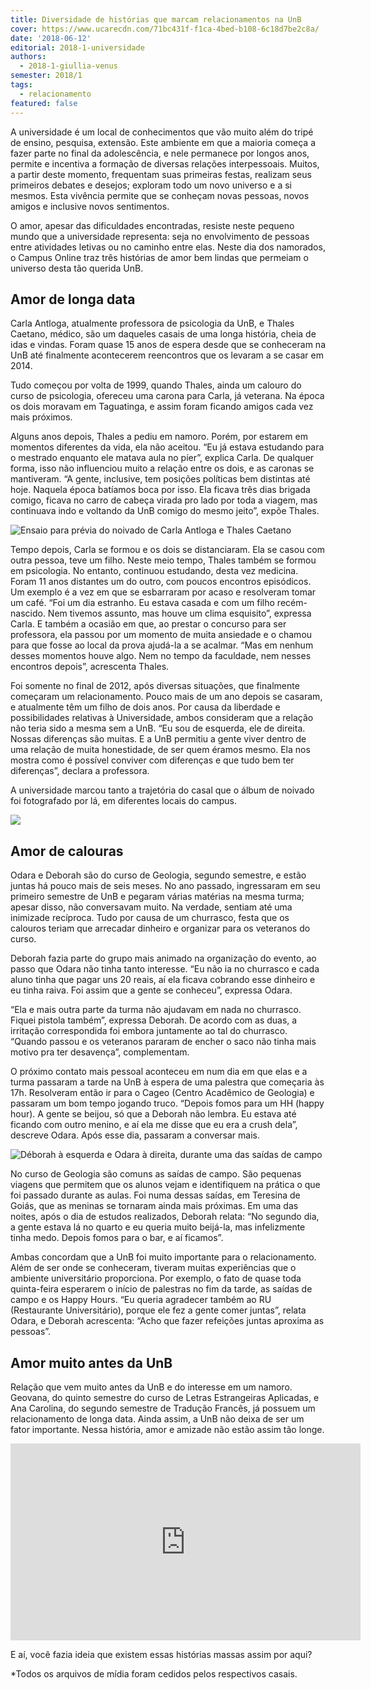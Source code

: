 ```yaml
---
title: Diversidade de histórias que marcam relacionamentos na UnB
cover: https://www.ucarecdn.com/71bc431f-f1ca-4bed-b108-6c18d7be2c8a/
date: '2018-06-12'
editorial: 2018-1-universidade
authors:
  - 2018-1-giullia-venus
semester: 2018/1
tags:
  - relacionamento
featured: false
---
```





A universidade é um local de conhecimentos que vão muito além do tripé de ensino, pesquisa, extensão. Este ambiente em que a maioria começa a fazer parte no final da adolescência, e nele permanece por longos anos, permite e incentiva a formação de diversas relações interpessoais. Muitos, a partir deste momento, frequentam suas primeiras festas, realizam seus primeiros debates e desejos; exploram todo um novo universo e a si mesmos. Esta vivência permite que se conheçam novas pessoas, novos amigos e inclusive novos sentimentos.

O amor, apesar das dificuldades encontradas, resiste neste pequeno mundo que a universidade representa: seja no envolvimento de pessoas entre atividades letivas ou no caminho entre elas. Neste dia dos namorados, o Campus Online traz três histórias de amor bem lindas que permeiam o universo desta tão querida UnB.



## Amor de longa data

Carla Antloga, atualmente professora de psicologia da UnB, e Thales Caetano, médico, são um daqueles casais de uma longa história, cheia de idas e vindas. Foram quase 15 anos de espera desde que se conheceram na UnB até finalmente acontecerem reencontros que os levaram a se casar em 2014.

Tudo começou por volta de 1999, quando Thales, ainda um calouro do curso de psicologia, ofereceu uma carona para Carla, já veterana. Na época os dois moravam em Taguatinga, e assim foram ficando amigos cada vez mais próximos.

Alguns anos depois, Thales a pediu em namoro. Porém, por estarem em momentos diferentes da vida, ela não aceitou. “Eu já estava estudando para o mestrado enquanto ele matava aula no píer”, explica Carla. De qualquer forma, isso não influenciou muito a relação entre os dois, e as caronas se mantiveram. “A gente, inclusive, tem posições políticas bem distintas até hoje. Naquela época batíamos boca por isso. Ela ficava três dias brigada comigo, ficava no carro de cabeça virada pro lado por toda a viagem, mas continuava indo e voltando da UnB comigo do mesmo jeito”, expõe Thales.

![Ensaio para prévia do noivado de Carla Antloga e Thales Caetano](https://www.ucarecdn.com/fa9f8beb-e984-468e-a4be-f51190c1d6d7/)

Tempo depois, Carla se formou e os dois se distanciaram. Ela se casou com outra pessoa, teve um filho. Neste meio tempo, Thales também se formou em psicologia. No entanto, continuou estudando, desta vez medicina. Foram 11 anos distantes um do outro, com poucos encontros episódicos. Um exemplo é a vez em que se esbarraram por acaso e resolveram tomar um café. “Foi um dia estranho. Eu estava casada e com um filho recém-nascido. Nem tivemos assunto, mas houve um clima esquisito”, expressa Carla. E também a ocasião em que, ao prestar o concurso para ser professora, ela passou por um momento de muita ansiedade e o chamou para que fosse ao local da prova ajudá-la a se acalmar. “Mas em nenhum desses momentos houve algo. Nem no tempo da faculdade, nem nesses encontros depois”, acrescenta Thales.

Foi somente no final de 2012, após diversas situações, que finalmente começaram um relacionamento. Pouco mais de um ano depois se casaram, e atualmente têm um filho de dois anos. Por causa da liberdade e possibilidades relativas à Universidade, ambos consideram que a relação não teria sido a mesma sem a UnB. “Eu sou de esquerda, ele de direita. Nossas diferenças são muitas. E a UnB permitiu a gente viver dentro de uma relação de muita honestidade, de ser quem éramos mesmo. Ela nos mostra como é possível conviver com diferenças e que tudo bem ter diferenças”, declara a professora.

A universidade marcou tanto a trajetória do casal que o álbum de noivado foi fotografado por lá, em diferentes locais do campus.

![](https://www.ucarecdn.com/444d848f-8523-4b98-bb4b-8972d5cb1c26/)

## Amor de calouras

Odara e Deborah são do curso de Geologia, segundo semestre, e estão juntas há pouco mais de seis meses. No ano passado, ingressaram em seu primeiro semestre de UnB e pegaram várias matérias na mesma turma; apesar disso, não conversavam muito. Na verdade, sentiam até uma inimizade recíproca. Tudo por causa de um churrasco, festa que os calouros teriam que arrecadar dinheiro e organizar para os veteranos do curso.

Deborah fazia parte do grupo mais animado na organização do evento, ao passo que Odara não tinha tanto interesse. “Eu não ia no churrasco e cada aluno tinha que pagar uns 20 reais, aí ela ficava cobrando esse dinheiro e eu tinha raiva. Foi assim que a gente se conheceu”, expressa Odara.

“Ela e mais outra parte da turma não ajudavam em nada no churrasco. Fiquei pistola também”, expressa Deborah. De acordo com as duas, a irritação correspondida foi embora juntamente  ao tal do churrasco. “Quando passou e os veteranos pararam de encher o saco não tinha mais motivo pra ter desavença”, complementam.

O próximo contato mais pessoal aconteceu em num dia em que elas e a turma passaram a tarde na UnB à espera de uma palestra que começaria às 17h. Resolveram então ir para o Cageo (Centro Acadêmico de Geologia) e passaram um bom tempo jogando truco. “Depois fomos para um HH (happy hour). A gente se beijou, só que a Deborah não lembra. Eu estava até ficando com outro menino, e aí ela me disse que eu era a crush dela”, descreve Odara. Após esse dia, passaram a conversar mais.

![Déborah à esquerda e Odara à direita, durante uma das saídas de campo](https://www.ucarecdn.com/bc8bbaa3-c4b1-4150-af9f-f1da4e4f27dc/)

No curso de Geologia são comuns as saídas de campo. São pequenas viagens que permitem que os alunos vejam e identifiquem na prática o que foi passado durante as aulas. Foi numa dessas saídas, em Teresina de Goiás, que as meninas se tornaram ainda mais próximas. Em uma das noites, após o dia de estudos realizados, Deborah relata: “No segundo dia, a gente estava lá no quarto e eu queria muito beijá-la, mas infelizmente tinha medo. Depois fomos para o bar, e aí ficamos”.

Ambas concordam que a UnB foi muito importante para o relacionamento. Além de ser onde se conheceram, tiveram muitas experiências que o ambiente universitário proporciona. Por exemplo, o fato de quase toda quinta-feira esperarem o início de palestras no fim da tarde, as saídas de campo e os Happy Hours. “Eu queria agradecer também ao RU (Restaurante Universitário), porque ele fez a gente comer juntas”, relata Odara, e Deborah acrescenta: “Acho que fazer refeições juntas aproxima as pessoas”.



## Amor muito antes da UnB

Relação que vem muito antes da UnB e  do interesse  em um namoro. Geovana, do quinto semestre do curso de Letras Estrangeiras Aplicadas, e Ana Carolina, do segundo semestre de Tradução Francês, já possuem um relacionamento de longa data. Ainda assim, a UnB não deixa de ser um fator importante. Nessa história, amor e amizade não estão assim tão longe.

<iframe width="560" height="315" src="https://www.youtube.com/embed/7wIpwCluYDU" frameborder="0" allow="autoplay; encrypted-media" allowfullscreen></iframe>

E aí, você fazia ideia que existem essas histórias massas assim por aqui?



\*Todos os arquivos de mídia foram cedidos pelos respectivos casais.
